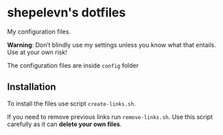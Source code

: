 # shepelevn's dotfiles

My configuration files.

**Warning**: Don’t blindly use my settings unless you know what that
entails. Use at your own risk!

The configuration files are inside `config` folder

## Installation

To install the files use script `create-links.sh`.

If you need to remove previous links run `remove-links.sh`. Use this
script carefully as it can **delete your own files**.
